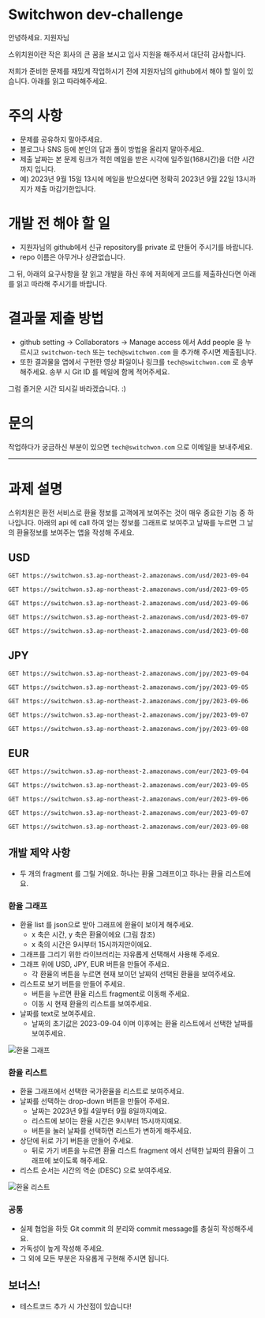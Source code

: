 # Switchwon dev-challenge
안녕하세요. 지원자님

스위치원이란 작은 회사의 큰 꿈을 보시고 입사 지원을 해주셔서 대단히 감사합니다.

저희가 준비한 문제를 재밌게 작업하시기 전에 지원자님의 github에서 해야 할 일이 있습니다. 아래를 읽고 따라해주세요.

# 주의 사항
- 문제를 공유하지 말아주세요.
- 블로그나 SNS 등에 본인의 답과 풀이 방법을 올리지 말아주세요.
- 제출 날짜는 본 문제 링크가 적힌 메일을 받은 시각에 일주일(168시간)을 더한 시간까지 입니다.
- 예) 2023년 9월 15일 13시에 메일을 받으셨다면 정확히 2023년 9월 22일 13시까지가 제출 마감기한입니다.

# 개발 전 해야 할 일
- 지원자님의 github에서 신규 repository를 private 로 만들어 주시기를 바랍니다.
- repo 이름은 아무거나 상관없습니다.

그 뒤, 아래의 요구사항을 잘 읽고 개발을 하신 후에 저희에게 코드를 제출하신다면 아래를 읽고 따라해 주시기를 바랍니다.
# 결과물 제출 방법
- github setting -> Collaborators -> Manage access 에서 Add people 을 누르시고 `switchwon-tech` 또는 `tech@switchwon.com` 을 추가해 주시면 제출됩니다.
- 또한 결과물을 앱에서 구현한 영상 파일이나 링크를  `tech@switchwon.com` 로 송부해주세요. 송부 시 Git ID 를 메일에 함께 적어주세요.

그럼 즐거운 시간 되시길 바라겠습니다. :)

# 문의
작업하다가 궁금하신 부분이 있으면 `tech@switchwon.com` 으로 이메일을 보내주세요.

---

# 과제 설명
스위치원은 환전 서비스로 환율 정보를 고객에게 보여주는 것이 매우 중요한 기능 중 하나입니다.
아래의 api 에 call 하여 얻는 정보를 그래프로 보여주고 날짜를 누르면 그 날의 환율정보를 보여주는 앱을 작성해 주세요.

## USD
`GET https://switchwon.s3.ap-northeast-2.amazonaws.com/usd/2023-09-04`

`GET https://switchwon.s3.ap-northeast-2.amazonaws.com/usd/2023-09-05`

`GET https://switchwon.s3.ap-northeast-2.amazonaws.com/usd/2023-09-06`

`GET https://switchwon.s3.ap-northeast-2.amazonaws.com/usd/2023-09-07`

`GET https://switchwon.s3.ap-northeast-2.amazonaws.com/usd/2023-09-08`

## JPY
`GET https://switchwon.s3.ap-northeast-2.amazonaws.com/jpy/2023-09-04`

`GET https://switchwon.s3.ap-northeast-2.amazonaws.com/jpy/2023-09-05`

`GET https://switchwon.s3.ap-northeast-2.amazonaws.com/jpy/2023-09-06`

`GET https://switchwon.s3.ap-northeast-2.amazonaws.com/jpy/2023-09-07`

`GET https://switchwon.s3.ap-northeast-2.amazonaws.com/jpy/2023-09-08`

## EUR
`GET https://switchwon.s3.ap-northeast-2.amazonaws.com/eur/2023-09-04`

`GET https://switchwon.s3.ap-northeast-2.amazonaws.com/eur/2023-09-05`

`GET https://switchwon.s3.ap-northeast-2.amazonaws.com/eur/2023-09-06`

`GET https://switchwon.s3.ap-northeast-2.amazonaws.com/eur/2023-09-07`

`GET https://switchwon.s3.ap-northeast-2.amazonaws.com/eur/2023-09-08`

## 개발 제약 사항
* 두 개의 fragment 를 그릴 거에요. 하나는 환율 그래프이고 하나는 환율 리스트에요.
### 환율 그래프
* 환율 list 를 json으로 받아 그래프에 환율이 보이게 해주세요.
	* x 축은 시간, y 축은 환율이에요 (그림 참조)
	* x 축의 시간은 9시부터 15시까지만이에요.
* 그래프를 그리기 위한 라이브러리는 자유롭게 선택해서 사용해 주세요.
* 그래프 위에 USD, JPY, EUR 버튼을 만들어 주세요.
	* 각 환율의 버튼을 누르면 현재 보이던 날짜의 선택된 환율을 보여주세요.
* 리스트로 보기 버튼을 만들어 주세요.
	* 버튼을 누르면 환율 리스트 fragment로 이동해 주세요.
	* 이동 시 현재 환율의 리스트를 보여주세요.
* 날짜를 text로 보여주세요.
	* 날짜의 초기값은 2023-09-04 이며 이후에는 환율 리스트에서 선택한 날짜를 보여주세요.

![환율 그래프](https://switchwon.s3.ap-northeast-2.amazonaws.com/switchwon-test-1.png)
### 환율 리스트
* 환율 그래프에서 선택한 국가환율을 리스트로 보여주세요.
* 날짜를 선택하는 drop-down 버튼을 만들어 주세요.
	* 날짜는 2023년 9월 4일부터 9월 8일까지예요.
	* 리스트에 보이는 환율 시간은 9시부터 15시까지예요.
	* 버튼을 눌러 날짜를 선택하면 리스트가 변하게 해주세요.
* 상단에 뒤로 가기 버튼을 만들어 주세요.
	* 뒤로 가기 버튼을 누르면 환율 리스트 fragment 에서 선택한 날짜의 환율이 그래프에 보이도록 해주세요.
* 리스트 순서는 시간의 역순 (DESC) 으로 보여주세요.

![환율 리스트](https://switchwon.s3.ap-northeast-2.amazonaws.com/switchwon-test-2.png)
### 공통
* 실제 협업을 하듯 Git commit 의 분리와 commit message를 충실히 작성해주세요.
* 가독성이 높게 작성해 주세요.
* 그 외에 모든 부분은 자유롭게 구현해 주시면 됩니다.

## 보너스!
* 테스트코드 추가 시 가산점이 있습니다!
